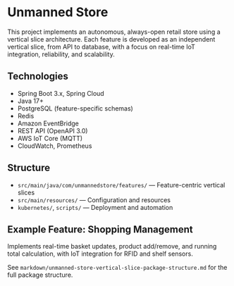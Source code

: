 # Unmanned Store

This project implements an autonomous, always-open retail store using a vertical slice architecture. Each feature is developed as an independent vertical slice, from API to database, with a focus on real-time IoT integration, reliability, and scalability.

## Technologies
- Spring Boot 3.x, Spring Cloud
- Java 17+
- PostgreSQL (feature-specific schemas)
- Redis
- Amazon EventBridge
- REST API (OpenAPI 3.0)
- AWS IoT Core (MQTT)
- CloudWatch, Prometheus

## Structure
- `src/main/java/com/unmannedstore/features/` — Feature-centric vertical slices
- `src/main/resources/` — Configuration and resources
- `kubernetes/`, `scripts/` — Deployment and automation

## Example Feature: Shopping Management
Implements real-time basket updates, product add/remove, and running total calculation, with IoT integration for RFID and shelf sensors.

See `markdown/unmanned-store-vertical-slice-package-structure.md` for the full package structure. 